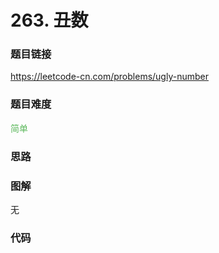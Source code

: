 # 263. 丑数

### 题目链接

https://leetcode-cn.com/problems/ugly-number

### 题目难度

<font color=#5CB85C>简单</font>

### 思路



### 图解

无

### 代码

```python
```